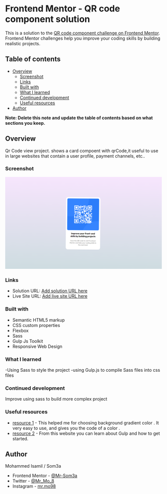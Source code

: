 # Frontend Mentor - QR code component solution

This is a solution to the [QR code component challenge on Frontend Mentor](https://www.frontendmentor.io/challenges/qr-code-component-iux_sIO_H). Frontend Mentor challenges help you improve your coding skills by building realistic projects.

## Table of contents

- [Overview](#overview)
  - [Screenshot](#screenshot)
  - [Links](#links)
  - [Built with](#built-with)
  - [What I learned](#what-i-learned)
  - [Continued development](#continued-development)
  - [Useful resources](#useful-resources)
- [Author](#author)

**Note: Delete this note and update the table of contents based on what sections you keep.**

## Overview

Qr Code view project.
shows a card compoent with qrCode,it useful to use in large websites that contain a user profile, payment channels, etc..

### Screenshot

![](./images/screenshot.jpg)

### Links

- Solution URL: [Add solution URL here](https://your-solution-url.com)
- Live Site URL: [Add live site URL here](https://your-live-site-url.com)

### Built with

- Semantic HTML5 markup
- CSS custom properties
- Flexbox
- Sass
- Gulp Js Toolkit
- Responsive Web Design

### What I learned

-Using Sass to style the project
-using Gulp.js to compile Sass files into css files

### Continued development

Improve using sass to build more complex project

### Useful resources

- [resource 1](https://cssgradient.io) - This helped me for choosing background gradient color .
  It very easy to use, and gives you the code of a color .
- [resource 2](https://gulpjs.com) - From this website you can learn about Gulp and how to get started.

## Author

Mohammed Isamil / Som3a

- Frontend Mentor - [@Mr-Som3a](https://www.frontendmentor.io/profile/Mr-Som3a)
- Twitter - [@Mr_Mo_8](https://www.twitter.com/Mr_Mo_8)
- Instagram - [mr.mo98](https://www.instagram.com/mr.mo98)
